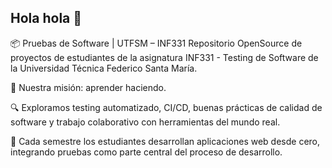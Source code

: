 ## Hola hola 👋

📦 Pruebas de Software | UTFSM – INF331
Repositorio OpenSource de proyectos de estudiantes de la asignatura INF331 - Testing de Software de la Universidad Técnica Federico Santa María.

🎯 Nuestra misión: aprender haciendo.

🔍 Exploramos testing automatizado, CI/CD, buenas prácticas de calidad de software y trabajo colaborativo con herramientas del mundo real.

🚀 Cada semestre los estudiantes desarrollan aplicaciones web desde cero, integrando pruebas como parte central del proceso de desarrollo.
